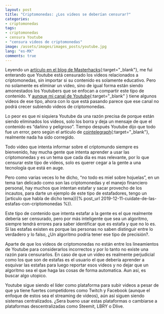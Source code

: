 ```yaml
---
layout: post
title: "Criptomonedas: ¿Los videos se deberían censurar?"
categories:
- criptomonedas
tags: 
- criptomonedas
- censura Youtube
- "censura videos de criptomonedas"
image: /assets/images/images_posts/youtube.jpg
lang: "es-MX"
comments: true
---
```


Leyendo un [artículo en el blog de Masterhacks](https://blogs.masterhacks.net/noticias/criptomonedas/youtube-elimino-contenido-relacionado-con-criptomonedas-afectando-a-muchos-youtubers/){:target="_blank"}, me fui enterando que Youtube está censurado los videos relacionados a criptomonedas, sin importar si su contenido es solamente educativo. Pero no solamente es eliminar un video, sino de igual forma están siendo amonestados los Youtubers que se enfocan a compartir este tipo de contenido. Y [aunque mi canal de Youtube](http://bit.ly/2Poj0eG){:target="_blank" } tiene algunos videos de ese tipo, ahora con lo que está pasando parece que ese canal no podrá crecer subiendo videos de criptomonedas.

Lo peor es que ni siquiera Youtube da una razón precisa de porque están siendo eliminados los videos, solo los borra y deja un mensaje de que el contenido es “dañino y peligroso”. Tiempo después Youtube dijo que todo fue un error, pero según el artículo de [cointelegraph](https://es.cointelegraph.com/news/youtube-crypto-related-content-not-fully-restored-youtubers-say-nothing-has-changed){:target="_blank"}, realmente nada ha sido corregido.

Todo video que intenta informar sobre el criptomundo siempre es bienvenido, hay mucha gente que intenta aprender a usar las criptomonedas y es un tema que cada dia es mas relevante, por lo que censurar este tipo de videos, solo es querer cegar a la gente a una tecnología que está en auge.

Pero como varias veces lo he dicho, “no todo es miel sobre hojuelas”, en un tema tan delicado como son las criptomonedas y el manejo financiero personal, hay muchos que intentan estafar y sacar provecho de los incautos, para darte un ejemplo de este tipo de estafadores, tengo un [articulo que habla de dicho tema]({% post_url 2019-12-11-cuidate-de-las-estafas-con-criptomonedas %}).

Este tipo de contenido que intenta estafar a la gente es el que realmente debería ser censurado, pero por más inteligente que sea un algoritmo, siempre tendrá errores para saber identificar que es estafa y que no lo es. Sí las estafas existen es porque las personas no saben distinguir entre lo verdadero y lo falso, ¿Un algoritmo podría tener ese tipo de precisión?.

Aparte de que los videos de criptomonedas no están entre los lineamientos de Youtube para considerarlos incorrectos y por lo tanto no existe una razón para censurarlos. En caso de que un video es realmente perjudicial como los que son de estafas es el usuario el que debería aprender a esquivar las estafas para luego reportar esos videos y no dejar que un algoritmo sea el que haga las cosas de forma automatica. Aun así, es buscar algo utopico.

Youtube sigue siendo el líder como plataforma para subir videos a pesar de que ya tiene fuertes competidores como Twitch y Facebook (aunque el enfoque de estos sea el streaming de videos), aún así siguen siendo sistemas centralizados. ¿Sera bueno usar estas plataformas o cambiarse a plataformas descentralizadas como Steemit, LBRY o Dlive.